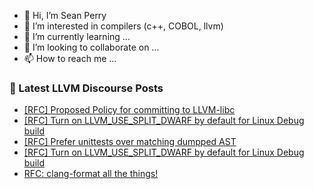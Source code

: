 - 👋 Hi, I’m Sean Perry
- 👀 I’m interested in compilers (c++, COBOL, llvm)
- 🌱 I’m currently learning ...
- 💞️ I’m looking to collaborate on ...
- 📫 How to reach me ...

<!---
s66perry/s66perry is a ✨ special ✨ repository because its `README.md` (this file) appears on your GitHub profile.
You can click the Preview link to take a look at your changes.
--->
### 📕 Latest LLVM Discourse Posts

<!-- DISCOURSE-LLVM:START -->
- [[RFC] Proposed Policy for committing to LLVM-libc](https://discourse.llvm.org/t/rfc-proposed-policy-for-committing-to-llvm-libc/76617#post_13)
- [[RFC] Turn on LLVM_USE_SPLIT_DWARF by default for Linux Debug build](https://discourse.llvm.org/t/rfc-turn-on-llvm-use-split-dwarf-by-default-for-linux-debug-build/76724#post_14)
- [[RFC] Prefer unittests over matching dumpped AST](https://discourse.llvm.org/t/rfc-prefer-unittests-over-matching-dumpped-ast/76729#post_10)
- [[RFC] Turn on LLVM_USE_SPLIT_DWARF by default for Linux Debug build](https://discourse.llvm.org/t/rfc-turn-on-llvm-use-split-dwarf-by-default-for-linux-debug-build/76724#post_13)
- [RFC: clang-format all the things!](https://discourse.llvm.org/t/rfc-clang-format-all-the-things/76614?page=3#post_44)
<!-- DISCOURSE-LLVM:END -->
